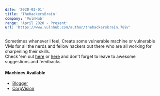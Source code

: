 ```yaml
---
date: '2020-03-01'
title: 'TheHackersBrain'
company: 'VulnHub'
range: 'April 2020 - Present'
url: 'https://www.vulnhub.com/author/thehackersbrain,789/'
---
```


Sometimes whenever I feel, Create some vulnerable machine or vulnerable VMs for all the nerds and fellow hackers out there who are all working for sharpening their skills. <br/>
Check 'em out [here](https://www.vulnhub.com/author/thehackersbrain,789/) or [here](https://www.vulnhub.com/author/gaurav-raj,795/) and don't forget to leave to awesome suggestions and feedbacks.

#### Machines Available

- [Blogger](https://www.vulnhub.com/entry/blogger-1,675/)
- [CorpVision](https://www.vulnhub.com/entry/corpvision-1,691/)
